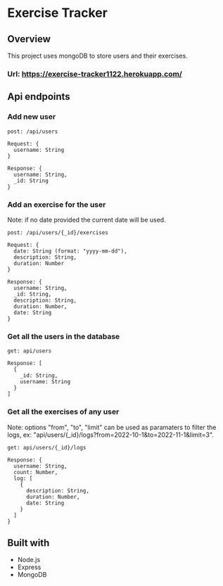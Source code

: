 # Exercise Tracker

## Overview
This project uses mongoDB to store users and their exercises.
### Url: https://exercise-tracker1122.herokuapp.com/

## Api endpoints
### Add new user
```
post: /api/users

Request: {
  username: String
}

Response: {
  username: String,
  _id: String
}
```

### Add an exercise for the user
Note: if no date provided the current date will be used.
```
post: /api/users/{_id}/exercises

Request: {
  date: String (format: "yyyy-mm-dd"),
  description: String,
  duration: Number
}

Response: {
  username: String,
  _id: String,
  description: String,
  duration: Number,
  date: String  
}
```

### Get all the users in the database
```
get: api/users

Response: [
  {
    _id: String,
    username: String
  }
]
```

### Get all the exercises of any user
Note: options "from", "to", "limit" can be used as paramaters to filter the logs, ex: "api/users/{_id}/logs?from=2022-10-1&to=2022-11-1&limit=3".
```
get: api/users/{_id}/logs

Response: {
  username: String,
  count: Number,
  log: [
    {
      description: String,
      duration: Number,
      date: String
    }
  ]
}
```

## Built with
- Node.js
- Express
- MongoDB

